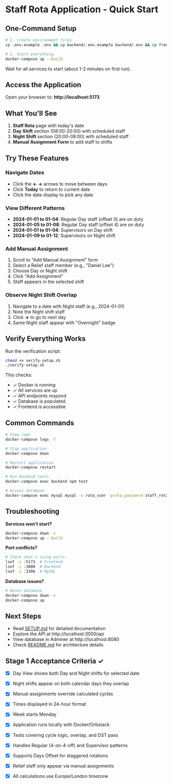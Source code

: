 # Staff Rota Application - Quick Start

## One-Command Setup

```bash
# 1. Create environment files
cp .env.example .env && cp backend/.env.example backend/.env && cp frontend/.env.example frontend/.env

# 2. Start everything
docker-compose up --build
```

Wait for all services to start (about 1-2 minutes on first run).

## Access the Application

Open your browser to: **http://localhost:5173**

## What You'll See

1. **Staff Rota** page with today's date
2. **Day Shift** section (08:00-20:00) with scheduled staff
3. **Night Shift** section (20:00-08:00) with scheduled staff
4. **Manual Assignment Form** to add staff to shifts

## Try These Features

### Navigate Dates
- Click the **← →** arrows to move between days
- Click **Today** to return to current date
- Click the date display to pick any date

### View Different Patterns
- **2024-01-01 to 01-04**: Regular Day staff (offset 0) are on duty
- **2024-01-05 to 01-08**: Regular Day staff (offset 4) are on duty
- **2024-01-01 to 01-04**: Supervisors on Day shift
- **2024-01-09 to 01-12**: Supervisors on Night shift

### Add Manual Assignment
1. Scroll to "Add Manual Assignment" form
2. Select a Relief staff member (e.g., "Daniel Lee")
3. Choose Day or Night shift
4. Click "Add Assignment"
5. Staff appears in the selected shift

### Observe Night Shift Overlap
1. Navigate to a date with Night staff (e.g., 2024-01-01)
2. Note the Night shift staff
3. Click **→** to go to next day
4. Same Night staff appear with "Overnight" badge

## Verify Everything Works

Run the verification script:

```bash
chmod +x verify-setup.sh
./verify-setup.sh
```

This checks:
- ✓ Docker is running
- ✓ All services are up
- ✓ API endpoints respond
- ✓ Database is populated
- ✓ Frontend is accessible

## Common Commands

```bash
# View logs
docker-compose logs -f

# Stop application
docker-compose down

# Restart application
docker-compose restart

# Run backend tests
docker-compose exec backend npm test

# Access database
docker-compose exec mysql mysql -u rota_user -prota_password staff_rota
```

## Troubleshooting

**Services won't start?**
```bash
docker-compose down -v
docker-compose up --build
```

**Port conflicts?**
```bash
# Check what's using ports
lsof -i :5173  # Frontend
lsof -i :3000  # Backend
lsof -i :3306  # MySQL
```

**Database issues?**
```bash
# Reset database
docker-compose down -v
docker-compose up
```

## Next Steps

- Read [SETUP.md](SETUP.md) for detailed documentation
- Explore the API at http://localhost:3000/api
- View database in Adminer at http://localhost:8080
- Check [README.md](README.md) for architecture details

## Stage 1 Acceptance Criteria ✓

- [x] Day View shows both Day and Night shifts for selected date
- [x] Night shifts appear on both calendar days they overlap
- [x] Manual assignments override calculated cycles
- [x] Times displayed in 24-hour format
- [x] Week starts Monday
- [x] Application runs locally with Docker/Orbstack
- [x] Tests covering cycle logic, overlap, and DST pass
- [x] Handles Regular (4-on-4-off) and Supervisor patterns
- [x] Supports Days Offset for staggered rotations
- [x] Relief staff only appear via manual assignments
- [x] All calculations use Europe/London timezone


